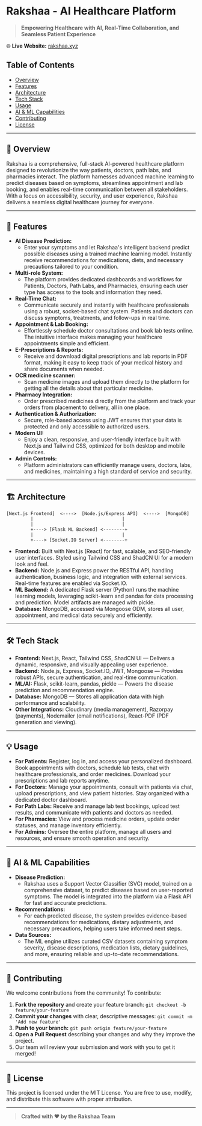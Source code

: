 # Rakshaa - AI Healthcare Platform

> **Empowering Healthcare with AI, Real-Time Collaboration, and Seamless Patient Experience**

🌐 **Live Website:** [rakshaa.xyz](https://rakshaa.xyz)

## Table of Contents
- [Overview](#overview)
- [Features](#features)
- [Architecture](#architecture)
- [Tech Stack](#tech-stack)
- [Usage](#usage)
- [AI & ML Capabilities](#ai--ml-capabilities)
- [Contributing](#contributing)
- [License](#license)

---

## 🌟 Overview
Rakshaa is a comprehensive, full-stack AI-powered healthcare platform designed to revolutionize the way patients, doctors, path labs, and pharmacies interact. The platform harnesses advanced machine learning to predict diseases based on symptoms, streamlines appointment and lab booking, and enables real-time communication between all stakeholders. With a focus on accessibility, security, and user experience, Rakshaa delivers a seamless digital healthcare journey for everyone.

---

## 🚀 Features
- **AI Disease Prediction:**
    - Enter your symptoms and let Rakshaa's intelligent backend predict possible diseases using a trained machine learning model. Instantly receive recommendations for medications, diets, and necessary precautions tailored to your condition.
- **Multi-role System:**
    - The platform provides dedicated dashboards and workflows for Patients, Doctors, Path Labs, and Pharmacies, ensuring each user type has access to the tools and information they need.
- **Real-Time Chat:**
    - Communicate securely and instantly with healthcare professionals using a robust, socket-based chat system. Patients and doctors can discuss symptoms, treatments, and follow-ups in real time.
- **Appointment & Lab Booking:**
    - Effortlessly schedule doctor consultations and book lab tests online. The intuitive interface makes managing your healthcare appointments simple and efficient.
- **E-Prescriptions & Reports:**
    - Receive and download digital prescriptions and lab reports in PDF format, making it easy to keep track of your medical history and share documents when needed.
- **OCR medicine scanner:**
    - Scan medicine images and upload them directly to the platform for getting all the
    details about that particular medicine.
- **Pharmacy Integration:**
    - Order prescribed medicines directly from the platform and track your orders from placement to delivery, all in one place.
- **Authentication & Authorization:**
    - Secure, role-based access using JWT ensures that your data is protected and only accessible to authorized users.
- **Modern UI:**
    - Enjoy a clean, responsive, and user-friendly interface built with Next.js and Tailwind CSS, optimized for both desktop and mobile devices.
- **Admin Controls:**
    - Platform administrators can efficiently manage users, doctors, labs, and medicines, maintaining a high standard of service and security.

---

## 🏗️ Architecture
```
[Next.js Frontend]  <---->  [Node.js/Express API]  <---->  [MongoDB]
         |                                 |
         |                                 |
         +----> [Flask ML Backend] <--------+
         |                                 |
         +----> [Socket.IO Server] <--------+
```
- **Frontend:** Built with Next.js (React) for fast, scalable, and SEO-friendly user interfaces. Styled using Tailwind CSS and ShadCN UI for a modern look and feel.
- **Backend:** Node.js and Express power the RESTful API, handling authentication, business logic, and integration with external services. Real-time features are enabled via Socket.IO.
- **ML Backend:** A dedicated Flask server (Python) runs the machine learning models, leveraging scikit-learn and pandas for data processing and prediction. Model artifacts are managed with pickle.
- **Database:** MongoDB, accessed via Mongoose ODM, stores all user, appointment, and medical data securely and efficiently.

---

## 🛠️ Tech Stack
- **Frontend:** Next.js, React, Tailwind CSS, ShadCN UI — Delivers a dynamic, responsive, and visually appealing user experience.
- **Backend:** Node.js, Express, Socket.IO, JWT, Mongoose — Provides robust APIs, secure authentication, and real-time communication.
- **ML/AI:** Flask, scikit-learn, pandas, pickle — Powers the disease prediction and recommendation engine.
- **Database:** MongoDB — Stores all application data with high performance and scalability.
- **Other Integrations:** Cloudinary (media management), Razorpay (payments), Nodemailer (email notifications), React-PDF (PDF generation and viewing).

---

## 💡 Usage
- **For Patients:** Register, log in, and access your personalized dashboard. Book appointments with doctors, schedule lab tests, chat with healthcare professionals, and order medicines. Download your prescriptions and lab reports anytime.
- **For Doctors:** Manage your appointments, consult with patients via chat, upload prescriptions, and view patient histories. Stay organized with a dedicated doctor dashboard.
- **For Path Labs:** Receive and manage lab test bookings, upload test results, and communicate with patients and doctors as needed.
- **For Pharmacies:** View and process medicine orders, update order statuses, and manage inventory efficiently.
- **For Admins:** Oversee the entire platform, manage all users and resources, and ensure smooth operation and security.

---


## 🤖 AI & ML Capabilities
- **Disease Prediction:**
    - Rakshaa uses a Support Vector Classifier (SVC) model, trained on a comprehensive dataset, to predict diseases based on user-reported symptoms. The model is integrated into the platform via a Flask API for fast and accurate predictions.
- **Recommendations:**
    - For each predicted disease, the system provides evidence-based recommendations for medications, dietary adjustments, and necessary precautions, helping users take informed next steps.
- **Data Sources:**
    - The ML engine utilizes curated CSV datasets containing symptom severity, disease descriptions, medication lists, dietary guidelines, and more, ensuring reliable and up-to-date recommendations.

---

## 🤝 Contributing
We welcome contributions from the community! To contribute:
1. **Fork the repository** and create your feature branch: `git checkout -b feature/your-feature`
2. **Commit your changes** with clear, descriptive messages: `git commit -m 'Add new feature'`
3. **Push to your branch:** `git push origin feature/your-feature`
4. **Open a Pull Request** describing your changes and why they improve the project.
5. Our team will review your submission and work with you to get it merged!

---

## 📄 License
This project is licensed under the MIT License. You are free to use, modify, and distribute this software with proper attribution.

---

> **Crafted with ❤️ by the Rakshaa Team**
